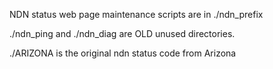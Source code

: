 NDN status web page maintenance scripts are in ./ndn_prefix

./ndn_ping and ./ndn_diag are OLD unused directories.

./ARIZONA is the original ndn status code from Arizona
